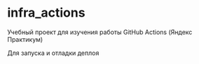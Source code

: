 # infra_actions
Учебный проект для изучения работы GitHub Actions (Яндекс Практикум)

Для запуска и отладки деплоя